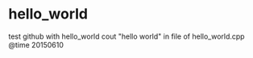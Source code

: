 # hello_world
test github with hello_world
cout "hello world" in file of hello_world.cpp
@time 20150610
